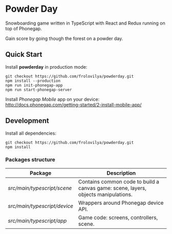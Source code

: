 # Powder Day

Snowboarding game written in TypeScript with React and Redux running on top of Phonegap.

Gain score by going though the forest on a powder day.

## Quick Start
Install **powderday** in production mode:
```
git checkout https://github.com/frolovilya/powderday.git
npm install --production
npm run init-phonegap-app
npm run start-phonegap-server
```
Install _Phonegap Mobile_ app on your device:
http://docs.phonegap.com/getting-started/2-install-mobile-app/

## Development
Install all dependencies:
```
git checkout https://github.com/frolovilya/powderday.git
npm install
```
### Packages structure

| Package | Description |
| ------- | ----------- |
| *src/main/typescript/scene* | Contains common code to build a canvas game: scene, layers, objects manipulations. |
| *src/main/typescript/device* | Wrappers around Phonegap device API. |
| *src/main/typescript/app* | Game code: screens, controllers, scene. |
